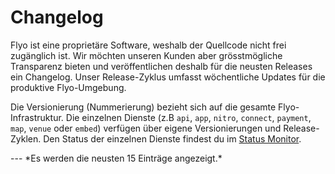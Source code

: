 <script setup>
import ChangeLog from '../components/ChangeLog.vue'
</script>

# Changelog

Flyo ist eine proprietäre Software, weshalb der Quellcode nicht frei zugänglich ist. Wir möchten unseren Kunden aber grösstmögliche Transparenz bieten und veröffentlichen deshalb für die neusten Releases ein Changelog. Unser Release-Zyklus umfasst wöchentliche Updates für die produktive Flyo-Umgebung.

Die Versionierung (Nummerierung) bezieht sich auf die gesamte Flyo-Infrastruktur. Die einzelnen Dienste (z.B `api`, `app`, `nitro`, `connect`, `payment`, `map`, `venue` oder `embed`) verfügen über eigene Versionierungen und Release-Zyklen. Den Status der einzelnen Dienste findest du im [Status Monitor](https://status.flyo.cloud).

<Suspense>
  <ChangeLog />
  <template #fallback>
    Die Changelog Daten werden geladen ...
  </template>
</Suspense>
---
*Es werden die neusten 15 Einträge angezeigt.*
